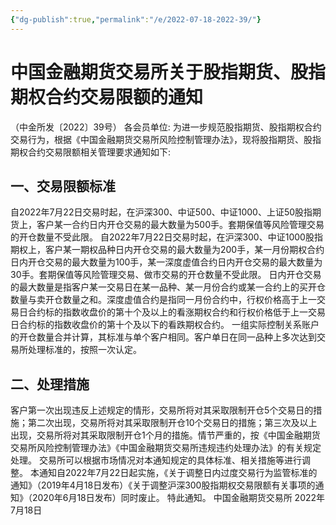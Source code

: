 ```yaml
---
{"dg-publish":true,"permalink":"/e/2022-07-18-2022-39/"}
---
```



# 中国金融期货交易所关于股指期货、股指期权合约交易限额的通知
（中金所发〔2022〕39号）
各会员单位: 
为进一步规范股指期货、股指期权合约交易行为，根据《中国金融期货交易所风险控制管理办法》，现将股指期货、股指期权合约交易限额相关管理要求通知如下: 
## 一、交易限额标准
自2022年7月22日交易时起，在沪深300、中证500、中证1000、上证50股指期货上，客户某一合约日内开仓交易的最大数量为500手。套期保值等风险管理交易的开仓数量不受此限。
自2022年7月22日交易时起，在沪深300、中证1000股指期权上，客户某一期权品种日内开仓交易的最大数量为200手，某一月份期权合约日内开仓交易的最大数量为100手，某一深度虚值合约日内开仓交易的最大数量为30手。套期保值等风险管理交易、做市交易的开仓数量不受此限。
日内开仓交易的最大数量是指客户某一交易日在某一品种、某一月份合约或某一合约上的买开仓数量与卖开仓数量之和。深度虚值合约是指同一月份合约中，行权价格高于上一交易日合约标的指数收盘价的第十个及以上的看涨期权合约和行权价格低于上一交易日合约标的指数收盘价的第十个及以下的看跌期权合约。
一组实际控制关系账户的开仓数量合并计算，其标准与单个客户相同。客户单日在同一品种上多次达到交易所处理标准的，按照一次认定。
## 二、处理措施
客户第一次出现违反上述规定的情形，交易所将对其采取限制开仓5个交易日的措施；第二次出现，交易所将对其采取限制开仓10个交易日的措施；第三次及以上出现，交易所将对其采取限制开仓1个月的措施。情节严重的，按《中国金融期货交易所风险控制管理办法》《中国金融期货交易所违规违约处理办法》的有关规定处理。
交易所可以根据市场情况对本通知规定的具体标准、相关措施等进行调整。
本通知自2022年7月22日起实施，《关于调整日内过度交易行为监管标准的通知》（2019年4月18日发布）《关于调整沪深300股指期权交易限额有关事项的通知》（2020年6月18日发布）同时废止。
特此通知。
 中国金融期货交易所
2022年7月18日
	